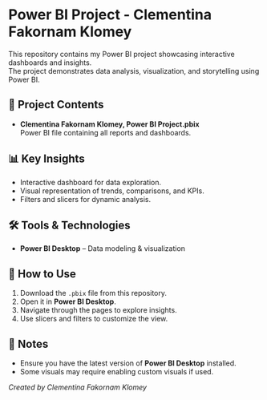 # Power BI Project - Clementina Fakornam Klomey

This repository contains my Power BI project showcasing interactive dashboards and insights.  
The project demonstrates data analysis, visualization, and storytelling using Power BI.

## 📂 Project Contents
- **Clementina Fakornam Klomey, Power BI Project.pbix**  
  Power BI file containing all reports and dashboards.

## 📊 Key Insights
- Interactive dashboard for data exploration.
- Visual representation of trends, comparisons, and KPIs.
- Filters and slicers for dynamic analysis.

## 🛠 Tools & Technologies
- **Power BI Desktop** – Data modeling & visualization

## 🚀 How to Use
1. Download the `.pbix` file from this repository.
2. Open it in **Power BI Desktop**.
3. Navigate through the pages to explore insights.
4. Use slicers and filters to customize the view.

## 📌 Notes
- Ensure you have the latest version of **Power BI Desktop** installed.
- Some visuals may require enabling custom visuals if used.



*Created by Clementina Fakornam Klomey*
